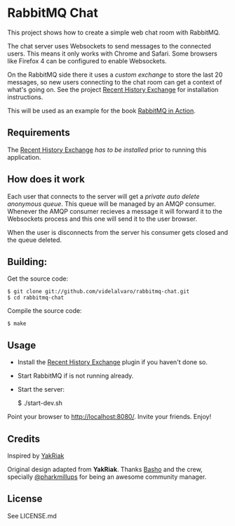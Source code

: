 # RabbitMQ Chat #

This project shows how to create a simple web chat room with RabbitMQ.

The chat server uses Websockets to send messages to the connected users. This means it only works with Chrome and Safari. Some browsers like Firefox 4 can be configured to enable Websockets.

On the RabbitMQ side there it uses a _custom exchange_ to store the last 20 messages, so new users connecting to the chat room can get a context of what's going on. See the project [Recent History Exchange](https://github.com/videlalvaro/rabbitmq-recent-history-exchange) for installation instructions.

This will be used as an example for the book [RabbitMQ in Action](http://bit.ly/rabbitmq).

## Requirements ##

The [Recent History Exchange](https://github.com/videlalvaro/rabbitmq-recent-history-exchange) _has to be installed_ prior to running this application.

## How does it work ##

Each user that connects to the server will get a _private auto delete anonymous queue_. This queue will be managed by an AMQP consumer. Whenever the AMQP consumer recieves a message it will forward it to the Websockets process and this one will send it to the user browser.

When the user is disconnects from the server his consumer gets closed and the queue deleted.

## Building: ##

Get the source code:

    $ git clone git://github.com/videlalvaro/rabbitmq-chat.git
    $ cd rabbitmq-chat

Compile the source code:

    $ make

## Usage ##

- Install the [Recent History Exchange](https://github.com/videlalvaro/rabbitmq-recent-history-exchange) plugin if you haven't done so.

- Start RabbitMQ if is not running already.

- Start the server:


    $ ./start-dev.sh

Point your browser to [http://localhost:8080/](http://localhost:8080/). Invite your friends. Enjoy!

## Credits ##

Inspired by [YakRiak](https://github.com/seancribbs/yakriak)

Original design adapted from __YakRiak__. Thanks [Basho](http://basho.com/) and the crew, specially [@pharkmillups](http://twitter.com/#!/pharkmillups) for being an awesome community manager.

## License ##

See LICENSE.md